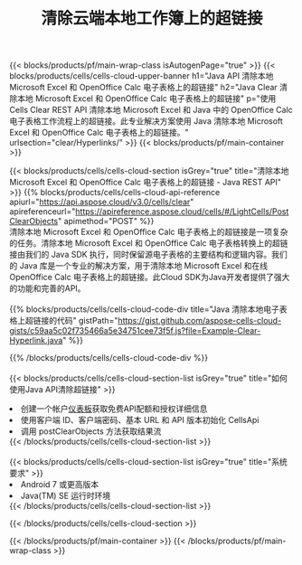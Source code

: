 ﻿---
title: 清除云端本地工作簿上的超链接
description: 用于清除 Microsoft Excel 和 OpenOffice Calc 上的超链接的云 API 和 SDK。通过Cells云API清除本地电子表格上的超链接。SDK支持多种开发语言。它们包括 Android、C#、Go、Java、NodeJS、Perl、PHP、Python、Ruby 和 swift。
url: /zh/java/clear/hyperlinks/
---
{{< blocks/products/pf/main-wrap-class isAutogenPage="true" >}}
{{< blocks/products/cells/cells-cloud-upper-banner h1="Java API 清除本地 Microsoft Excel 和 OpenOffice Calc 电子表格上的超链接" h2="Java Clear 清除本地 Microsoft Excel 和 OpenOffice Calc 电子表格上的超链接" p="使用 Cells Clear REST API 清除本地 Microsoft Excel 和 Java 中的 OpenOffice Calc 电子表格工作流程上的超链接。此专业解决方案使用 Java 清除本地 Microsoft Excel 和 OpenOffice Calc 电子表格上的超链接。" urlsection="clear/Hyperlinks/" >}}
{{< blocks/products/pf/main-container >}}

{{< blocks/products/cells/cells-cloud-section isGrey="true" title="清除本地 Microsoft Excel 和 OpenOffice Calc 电子表格上的超链接 - Java REST API" >}}
{{% blocks/products/cells/cells-cloud-api-reference apiurl="https://api.aspose.cloud/v3.0/cells/clear" apireferenceurl="https://apireference.aspose.cloud/cells/#/LightCells/PostClearObjects" apimethod="POST" %}}
<br/>
清除本地 Microsoft Excel 和 OpenOffice Calc 电子表格上的超链接是一项复杂的任务。清除本地 Microsoft Excel 和 OpenOffice Calc 电子表格转换上的超链接由我们的 Java SDK 执行，同时保留源电子表格的主要结构和逻辑内容。我们的 Java 库是一个专业的解决方案，用于清除本地 Microsoft Excel 和在线 OpenOffice Calc 电子表格上的超链接。此Cloud SDK为Java开发者提供了强大的功能和完善的API。
<br/>
<br/>
{{% blocks/products/cells/cells-cloud-code-div title="Java 清除本地电子表格上超链接的代码" gistPath="https://gist.github.com/aspose-cells-cloud-gists/c59aa5c02f735466a5e34751cee73f5f.js?file=Example-Clear-Hyperlink.java" %}}
  
{{% /blocks/products/cells/cells-cloud-code-div %}}
<br/>
<br/>
{{< blocks/products/cells/cells-cloud-section-list isGrey="true" title="如何使用Java API清除超链接" >}}
<li>创建一个帐户<a href="https://dashboard.aspose.cloud/">仪表板</a>获取免费API配额和授权详细信息</li>
<li>使用客户端 ID、客户端密码、基本 URL 和 API 版本初始化 CellsApi</li>
<li>调用 postClearObjects 方法获取结果流</li>
{{< /blocks/products/cells/cells-cloud-section-list >}}
<br/>
<br/>
{{< blocks/products/cells/cells-cloud-section-list isGrey="true" title="系统要求" >}}
<li>Android 7 或更高版本</li>
<li>Java(TM) SE 运行时环境</li>
{{< /blocks/products/cells/cells-cloud-section-list >}}

{{< /blocks/products/cells/cells-cloud-section >}}

{{< /blocks/products/pf/main-container >}}
{{< /blocks/products/pf/main-wrap-class >}}
